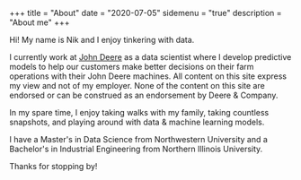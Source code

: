 +++
title = "About"
date = "2020-07-05"
sidemenu = "true"
description = "About me"
+++

Hi! My name is Nik and I enjoy tinkering with data.

I currently work at [John Deere](https://www.johndeere.com) as a data scientist where I develop predictive models to help our customers make better decisions on their farm operations with their John Deere machines. All content on this site express my view and not of my employer. None of the content on this site are endorsed or can be construed as an endorsement by Deere & Company.

In my spare time, I enjoy taking walks with my family, taking countless snapshots, and playing around with data & machine learning models.

I have a Master's in Data Science from Northwestern University and a Bachelor's in Industrial Engineering from Northern Illinois University.

Thanks for stopping by!